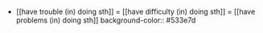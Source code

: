 - [[have trouble (in) doing sth]] = [[have difficulty (in) doing sth]] = [[have problems (in) doing sth]]
  background-color:: #533e7d